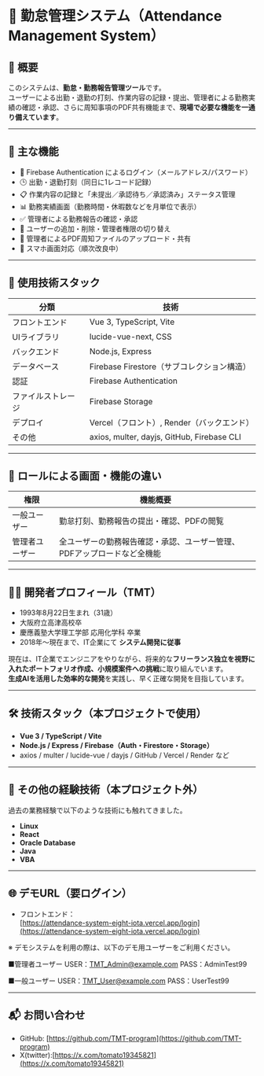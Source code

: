 # 📅 勤怠管理システム（Attendance Management System）

## 📝 概要

このシステムは、**勤怠・勤務報告管理ツール**です。  
ユーザーによる出勤・退勤の打刻、作業内容の記録・提出、管理者による勤務実績の確認・承認、さらに周知事項のPDF共有機能まで、**現場で必要な機能を一通り備えています**。

---

## 🚀 主な機能

- 🔐 Firebase Authentication によるログイン（メールアドレス/パスワード）
- 🕒 出勤・退勤打刻（同日に1レコード記録）
- 📋 作業内容の記録と「未提出／承認待ち／承認済み」ステータス管理
- 📊 勤務実績画面（勤務時間・休暇数などを月単位で表示）
- ✅ 管理者による勤務報告の確認・承認
- 👥 ユーザーの追加・削除・管理者権限の切り替え
- 📄 管理者によるPDF周知ファイルのアップロード・共有
- 📱 スマホ画面対応（順次改良中）

---

## 🔧 使用技術スタック

| 分類 | 技術 |
|------|------|
| フロントエンド | Vue 3, TypeScript, Vite |
| UIライブラリ | lucide-vue-next, CSS |
| バックエンド | Node.js, Express |
| データベース | Firebase Firestore（サブコレクション構造） |
| 認証 | Firebase Authentication |
| ファイルストレージ | Firebase Storage |
| デプロイ | Vercel（フロント）, Render（バックエンド） |
| その他 | axios, multer, dayjs, GitHub, Firebase CLI |

---

## 📌 ロールによる画面・機能の違い

| 権限 | 機能概要 |
|------|----------|
| 一般ユーザー | 勤怠打刻、勤務報告の提出・確認、PDFの閲覧 |
| 管理者ユーザー | 全ユーザーの勤務報告確認・承認、ユーザー管理、PDFアップロードなど全機能 |

---

## 🧑‍💻 開発者プロフィール（TMT）

- 1993年8月22日生まれ（31歳）
- 大阪府立高津高校卒
- 慶應義塾大学理工学部 応用化学科 卒業
- 2018年～現在まで、IT企業にて **システム開発に従事**

現在は、IT企業でエンジニアをやりながら、将来的な**フリーランス独立を視野に入れたポートフォリオ作成、小規模案件への挑戦**に取り組んでいます。  
**生成AIを活用した効率的な開発**を実践し、早く正確な開発を目指しています。

---

## 🛠 技術スタック（本プロジェクトで使用）

- **Vue 3 / TypeScript / Vite**
- **Node.js / Express / Firebase（Auth・Firestore・Storage）**
- axios / multer / lucide-vue / dayjs / GitHub / Vercel / Render など

---

## 🧳 その他の経験技術（本プロジェクト外）

過去の業務経験で以下のような技術にも触れてきました。

- **Linux**
- **React**
- **Oracle Database**
- **Java**
- **VBA**

---

## 🌐 デモURL（要ログイン）

- フロントエンド：  
  [https://attendance-system-eight-iota.vercel.app/login](https://attendance-system-eight-iota.vercel.app/login)

※ デモシステムを利用の際は、以下のデモ用ユーザーをご利用ください。

■管理者ユーザー
USER：TMT_Admin@example.com
PASS：AdminTest99

■一般ユーザー
USER：TMT_User@example.com
PASS：UserTest99

---

## 📬 お問い合わせ

- GitHub: [https://github.com/TMT-program](https://github.com/TMT-program)  
- X(twitter):[https://x.com/tomato19345821](https://x.com/tomato19345821)
